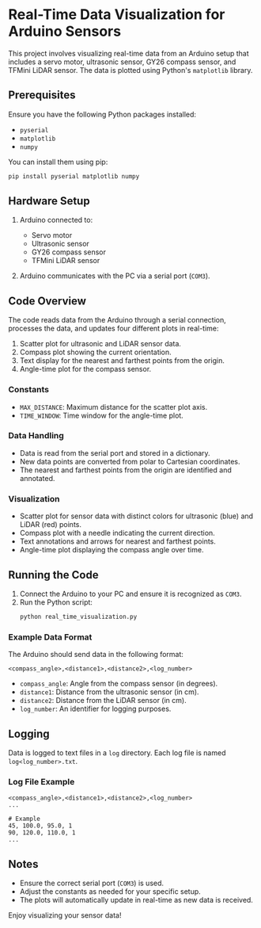# Real-Time Data Visualization for Arduino Sensors

This project involves visualizing real-time data from an Arduino setup that includes a servo motor, ultrasonic sensor, GY26 compass sensor, and TFMini LiDAR sensor. The data is plotted using Python's `matplotlib` library.

## Prerequisites

Ensure you have the following Python packages installed:
- `pyserial`
- `matplotlib`
- `numpy`

You can install them using pip:
```bash
pip install pyserial matplotlib numpy
```

## Hardware Setup

1. Arduino connected to:
   - Servo motor
   - Ultrasonic sensor
   - GY26 compass sensor
   - TFMini LiDAR sensor

2. Arduino communicates with the PC via a serial port (`COM3`).

## Code Overview

The code reads data from the Arduino through a serial connection, processes the data, and updates four different plots in real-time:
1. Scatter plot for ultrasonic and LiDAR sensor data.
2. Compass plot showing the current orientation.
3. Text display for the nearest and farthest points from the origin.
4. Angle-time plot for the compass sensor.

### Constants
- `MAX_DISTANCE`: Maximum distance for the scatter plot axis.
- `TIME_WINDOW`: Time window for the angle-time plot.

### Data Handling
- Data is read from the serial port and stored in a dictionary.
- New data points are converted from polar to Cartesian coordinates.
- The nearest and farthest points from the origin are identified and annotated.

### Visualization
- Scatter plot for sensor data with distinct colors for ultrasonic (blue) and LiDAR (red) points.
- Compass plot with a needle indicating the current direction.
- Text annotations and arrows for nearest and farthest points.
- Angle-time plot displaying the compass angle over time.

## Running the Code

1. Connect the Arduino to your PC and ensure it is recognized as `COM3`.
2. Run the Python script:
   ```bash
   python real_time_visualization.py
   ```

### Example Data Format

The Arduino should send data in the following format:
```
<compass_angle>,<distance1>,<distance2>,<log_number>
```
- `compass_angle`: Angle from the compass sensor (in degrees).
- `distance1`: Distance from the ultrasonic sensor (in cm).
- `distance2`: Distance from the LiDAR sensor (in cm).
- `log_number`: An identifier for logging purposes.

## Logging

Data is logged to text files in a `log` directory. Each log file is named `log<log_number>.txt`.

### Log File Example

```
<compass_angle>,<distance1>,<distance2>,<log_number>
...

# Example
45, 100.0, 95.0, 1
90, 120.0, 110.0, 1
...

```

## Notes

- Ensure the correct serial port (`COM3`) is used.
- Adjust the constants as needed for your specific setup.
- The plots will automatically update in real-time as new data is received.

Enjoy visualizing your sensor data!